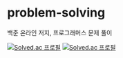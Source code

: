 # problem-solving
백준 온라인 저지, 프로그래머스 문제 풀이

[![Solved.ac
프로필](http://mazassumnida.wtf/api/mini/generate_badge?boj={jaypae95})](https://solved.ac/{jaypae95})
[![Solved.ac
프로필](http://mazassumnida.wtf/api/pastel/generate_badge?boj={jaypae95})](https://solved.ac/{jaypae95})


